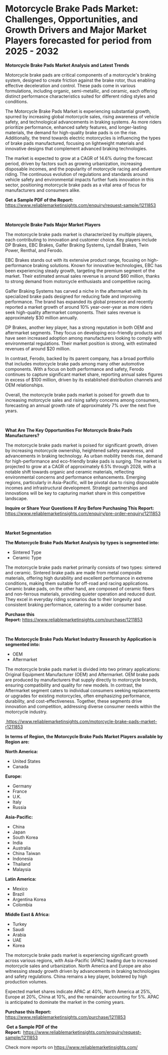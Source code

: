 <p><h1>Motorcycle Brake Pads Market: Challenges, Opportunities, and Growth Drivers and Major Market Players forecasted for period from 2025 - 2032</h1></p><p><strong>Motorcycle Brake Pads Market Analysis and Latest Trends</strong></p>
<p><p>Motorcycle brake pads are critical components of a motorcycle's braking system, designed to create friction against the brake rotor, thus enabling effective deceleration and control. These pads come in various formulations, including organic, semi-metallic, and ceramic, each offering distinct performance characteristics suited for different riding styles and conditions.</p><p>The Motorcycle Brake Pads Market is experiencing substantial growth, spurred by increasing global motorcycle sales, rising awareness of vehicle safety, and technological advancements in braking systems. As more riders prioritize performance, enhanced safety features, and longer-lasting materials, the demand for high-quality brake pads is on the rise. Additionally, the trend towards electric motorcycles is influencing the types of brake pads manufactured, focusing on lightweight materials and innovative designs that complement advanced braking technologies.</p><p>The market is expected to grow at a CAGR of 14.6% during the forecast period, driven by factors such as growing urbanization, increasing disposable incomes, and the popularity of motorcycle racing and adventure riding. The continuous evolution of regulations and standards around vehicle safety and environmental impacts further fuels innovation in this sector, positioning motorcycle brake pads as a vital area of focus for manufacturers and consumers alike.</p></p>
<p><strong>Get a Sample PDF of the Report:&nbsp;</strong> <a href="https://www.reliablemarketinsights.com/enquiry/request-sample/1211853?utm_campaign=2181&utm_medium=2&utm_source=Github&utm_content=ia&utm_term=24032025&utm_id=motorcycle-brake-pads">https://www.reliablemarketinsights.com/enquiry/request-sample/1211853</a></p>
<p>&nbsp;</p>
<p><strong>Motorcycle Brake Pads Major Market Players</strong></p>
<p><p>The motorcycle brake pads market is characterized by multiple players, each contributing to innovation and customer choice. Key players include DP Brakes, EBC Brakes, Galfer Braking Systems, Lyndall Brakes, Twin Power, Renthal, and Ferodo. </p><p>EBC Brakes stands out with its extensive product range, focusing on high-performance braking solutions. Known for innovative technologies, EBC has been experiencing steady growth, targeting the premium segment of the market. Their estimated annual sales revenue is around $60 million, thanks to strong demand from motorcycle enthusiasts and competitive racing.</p><p>Galfer Braking Systems has carved a niche in the aftermarket with its specialized brake pads designed for reducing fade and improving performance. The brand has expanded its global presence and recently reported a market growth of around 10% year-over-year as more riders seek high-quality aftermarket components. Their sales revenue is approximately $30 million annually.</p><p>DP Brakes, another key player, has a strong reputation in both OEM and aftermarket segments. They focus on developing eco-friendly products and have seen increased adoption among manufacturers looking to comply with environmental regulations. Their market position is strong, with estimated revenues of around $20 million. </p><p>In contrast, Ferodo, backed by its parent company, has a broad portfolio that includes motorcycle brake pads among many other automotive components. With a focus on both performance and safety, Ferodo continues to capture significant market share, reporting annual sales figures in excess of $100 million, driven by its established distribution channels and OEM relationships.</p><p>Overall, the motorcycle brake pads market is poised for growth due to increasing motorcycle sales and rising safety concerns among consumers, forecasting an annual growth rate of approximately 7% over the next five years.</p></p>
<p>&nbsp;</p>
<p><strong>What Are The Key Opportunities For Motorcycle Brake Pads Manufacturers?</strong></p>
<p><p>The motorcycle brake pads market is poised for significant growth, driven by increasing motorcycle ownership, heightened safety awareness, and advancements in braking technology. As urban mobility trends rise, demand for high-performance and eco-friendly brake pads is surging. The market is projected to grow at a CAGR of approximately 6.5% through 2028, with a notable shift towards organic and ceramic materials, reflecting environmental concerns and performance enhancements. Emerging regions, particularly in Asia-Pacific, will be pivotal due to rising disposable incomes and infrastructural development. Strategic partnerships and innovations will be key to capturing market share in this competitive landscape.</p></p>
<p><strong>Inquire or Share Your Questions If Any Before Purchasing This Report:</strong> <a href="https://www.reliablemarketinsights.com/enquiry/pre-order-enquiry/1211853?utm_campaign=2181&utm_medium=2&utm_source=Github&utm_content=ia&utm_term=24032025&utm_id=motorcycle-brake-pads">https://www.reliablemarketinsights.com/enquiry/pre-order-enquiry/1211853</a></p>
<p>&nbsp;</p>
<p><strong>Market Segmentation</strong></p>
<p><strong>The Motorcycle Brake Pads Market Analysis by types is segmented into:</strong></p>
<p><ul><li>Sintered Type</li><li>Ceramic Type</li></ul></p>
<p><p>The motorcycle brake pads market primarily consists of two types: sintered and ceramic. Sintered brake pads are made from metal composite materials, offering high durability and excellent performance in extreme conditions, making them suitable for off-road and racing applications. Ceramic brake pads, on the other hand, are composed of ceramic fibers and non-ferrous materials, providing quieter operation and reduced dust. They excel in everyday riding scenarios due to their longevity and consistent braking performance, catering to a wider consumer base.</p></p>
<p><strong>Purchase this Report:&nbsp;</strong><a href="https://www.reliablemarketinsights.com/purchase/1211853?utm_campaign=2181&utm_medium=2&utm_source=Github&utm_content=ia&utm_term=24032025&utm_id=motorcycle-brake-pads">https://www.reliablemarketinsights.com/purchase/1211853</a></p>
<p>&nbsp;</p>
<p><strong>The Motorcycle Brake Pads Market Industry Research by Application is segmented into:</strong></p>
<p><ul><li>OEM</li><li>Aftermarket</li></ul></p>
<p><p>The motorcycle brake pads market is divided into two primary applications: Original Equipment Manufacturer (OEM) and Aftermarket. OEM brake pads are produced by manufacturers that supply directly to motorcycle brands, ensuring compatibility and quality for new models. In contrast, the Aftermarket segment caters to individual consumers seeking replacements or upgrades for existing motorcycles, often emphasizing performance, durability, and cost-effectiveness. Together, these segments drive innovation and competition, addressing diverse consumer needs within the motorcycle industry.</p></p>
<p><a href="https://www.reliablemarketinsights.com/motorcycle-brake-pads-market-r1211853?utm_campaign=2181&utm_medium=2&utm_source=Github&utm_content=ia&utm_term=24032025&utm_id=motorcycle-brake-pads">&nbsp;https://www.reliablemarketinsights.com/motorcycle-brake-pads-market-r1211853</a></p>
<p><strong>In terms of Region, the Motorcycle Brake Pads Market Players available by Region are:</strong></p>
<p>
    <p> <strong> North America: </strong>
        <ul>
            <li>United States</li>
            <li>Canada</li>
        </ul>
        </p> 
    <p> <strong> Europe: </strong>
        <ul>
            <li>Germany</li>
            <li>France</li>
            <li>U.K.</li>
            <li>Italy</li>
            <li>Russia</li>
        </ul>
        </p> 
    <p> <strong> Asia-Pacific: </strong>
        <ul>
            <li>China</li>
            <li>Japan</li>
            <li>South Korea</li>
            <li>India</li>
            <li>Australia</li>
            <li>China Taiwan</li>
            <li>Indonesia</li>
            <li>Thailand</li>
            <li>Malaysia</li>
        </ul>
        </p> 
    <p> <strong> Latin America: </strong>
        <ul>
            <li>Mexico</li>
            <li>Brazil</li>
            <li>Argentina Korea</li>
            <li>Colombia</li>
        </ul>
        </p> 
    <p> <strong> Middle East & Africa: </strong>
        <ul>
            <li>Turkey</li>
            <li>Saudi</li>
            <li>Arabia</li>
            <li>UAE</li>
            <li>Korea</li>
        </ul>
    </p>
    </p>
<p><p>The motorcycle brake pads market is experiencing significant growth across various regions, with Asia-Pacific (APAC) leading due to increased motorcycle sales and urbanization. North America and Europe are also witnessing steady growth driven by advancements in braking technologies and safety regulations. China remains a key player, bolstered by high production volumes. </p><p>Expected market shares indicate APAC at 40%, North America at 25%, Europe at 20%, China at 10%, and the remainder accounting for 5%. APAC is anticipated to dominate the market in the coming years.</p></p>
<p><strong>Purchase this Report: </strong><a href="https://www.reliablemarketinsights.com/purchase/1211853?utm_campaign=2181&utm_medium=2&utm_source=Github&utm_content=ia&utm_term=24032025&utm_id=motorcycle-brake-pads">https://www.reliablemarketinsights.com/purchase/1211853</a></p>
<p>&nbsp;<strong>Get a Sample PDF of the Report:&nbsp;&nbsp;</strong><a href="https://www.reliablemarketinsights.com/enquiry/request-sample/1211853?utm_campaign=2181&utm_medium=2&utm_source=Github&utm_content=ia&utm_term=24032025&utm_id=motorcycle-brake-pads">https://www.reliablemarketinsights.com/enquiry/request-sample/1211853</a></p>
<p><strong></strong></p>
<p>Check more reports on <a href="https://www.reliablemarketinsights.com/?utm_campaign=2181&utm_medium=2&utm_source=Github&utm_content=ia&utm_term=24032025&utm_id=motorcycle-brake-pads">https://www.reliablemarketinsights.com/</a></p>